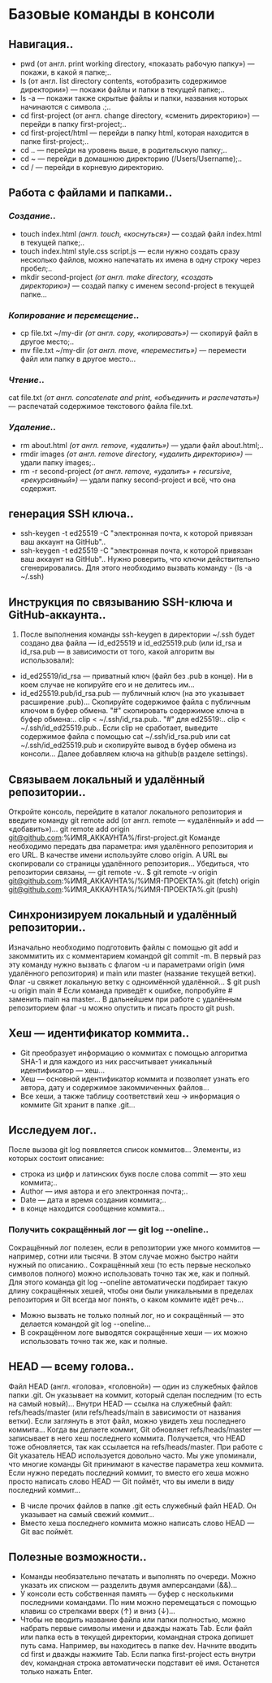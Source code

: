 # **Базовые команды в консоли**


## **Навигация..**
* pwd (от англ. print working directory, «показать рабочую папку») — покажи, в какой я папке;..
* ls (от англ. list directory contents, «отобразить содержимое директории») — покажи файлы и папки в текущей папке;..
* ls -a — покажи также скрытые файлы и папки, названия которых начинаются с символа .;..
* cd first-project (от англ. change directory, «сменить директорию») — перейди в папку first-project;..
* cd first-project/html — перейди в папку html, которая находится в папке first-project;..
* cd .. — перейди на уровень выше, в родительскую папку;..
* cd ~ — перейди в домашнюю директорию (/Users/Username);..
* cd / — перейди в корневую директорию.


## **Работа с файлами и папками..**
### *Создание*..
* touch index.html *(англ. touch, «коснуться»)* — создай файл index.html в текущей папке;..
* touch index.html style.css script.js — если нужно создать сразу несколько файлов, можно напечатать их имена в одну строку через пробел;..
* mkdir second-project *(от англ. make directory, «создать директорию»)* — создай папку с именем second-project в текущей папке...
### *Копирование и перемещение*..
* cp file.txt ~/my-dir *(от англ. copy, «копировать»)* — скопируй файл в другое место;..
* mv file.txt ~/my-dir *(от англ. move, «переместить»)* — перемести файл или папку в другое место...
### *Чтение*..
cat file.txt *(от англ. concatenate and print, «объединить и распечатать»)* — распечатай содержимое текстового файла file.txt.
### *Удаление*..
* rm about.html *(от англ. remove, «удалить»)* — удали файл about.html;..
* rmdir images *(от англ. remove directory, «удалить директорию»)* — удали папку images;..
* rm -r second-project *(от англ. remove, «удалить» + recursive, «рекурсивный»)* — удали папку second-project и всё, что она содержит.


## **генерация SSH ключа..**
* ssh-keygen -t ed25519 -C "электронная почта, к которой привязан ваш аккаунт на GitHub".. 
* ssh-keygen -t ed25519 -C "электронная почта, к которой привязан ваш аккаунт на GitHub"..
Нужно роверить, что ключи действительно сгенерировались. Для этого необходимо вызвать команду - (ls -a ~/.ssh)



## **Инструкция по связыванию SSH-ключа и GitHub-аккаунта..**
1. После выполнения команды ssh-keygen в директории ~/.ssh будет создано два файла — id_ed25519 и id_ed25519.pub (или id_rsa и id_rsa.pub — в зависимости от того, какой алгоритм вы использовали):
* id_ed25519/id_rsa — приватный ключ (файл без .pub в конце). Ни в коем случае не копируйте его и не делитесь им...
* id_ed25519.pub/id_rsa.pub — публичный ключ (на это указывает расширение .pub)...
Скопируйте содержимое файла с публичным ключом в буфер обмена.
"#" скопировать содержимое ключа в буфер обмена:..
clip < ~/.ssh/id_rsa.pub..
"#" для ed25519:..
clip < ~/.ssh/id_ed25519.pub..
Если clip не сработает, выведите содержимое файла с помощью cat ~/.ssh/id_rsa.pub или cat ~/.ssh/id_ed25519.pub и скопируйте вывод в буфер обмена из консоли...
Далее добавляем ключа на github(в разделе settings).


## **Связываем локальный и удалённый репозитории..**
Откройте консоль, перейдите в каталог локального репозитория и введите команду git remote add (от англ. remote — «удалённый» и add — «добавить»)...
git remote add origin git@github.com:%ИМЯ_АККАУНТА%/first-project.git
Команде необходимо передать два параметра: имя удалённого репозитория и его URL. В качестве имени используйте слово origin. А URL вы скопировали со страницы удалённого репозитория...
Убедиться, что репозитории связаны, — git remote -v..
$ git remote -v
origin    git@github.com:%ИМЯ_АККАУНТА%/%ИМЯ-ПРОЕКТА%.git (fetch)
origin    git@github.com:%ИМЯ_АККАУНТА%/%ИМЯ-ПРОЕКТА%.git (push) 


## **Синхронизируем локальный и удалённый репозитории..**
Изначально необходимо подготовить файлы с помощью git add и закоммитить их с комментарием командой git commit -m.
В первый раз эту команду нужно вызвать с флагом -u и параметрами origin (имя удалённого репозитория) и main или master (название текущей ветки). Флаг -u свяжет локальную ветку с одноимённой удалённой...
$ git push -u origin main # Если команда приведёт к ошибке, попробуйте 
                          # заменить main на master...
В дальнейшем при работе с удалённым репозиторием флаг -u можно опустить и писать просто git push.


## **Хеш — идентификатор коммита..**
* Git преобразует информацию о коммитах с помощью алгоритма SHA-1 и для каждого из них рассчитывает уникальный идентификатор — хеш...
* Хеш — основной идентификатор коммита и позволяет узнать его автора, дату и содержимое закоммиченных файлов...
* Все хеши, а также таблицу соответствий хеш → информация о коммите Git хранит в папке .git...


## **Исследуем лог..**
После вызова git log появляется список коммитов...
Элементы, из которых состоит описание:
* строка из цифр и латинских букв после слова commit — это хеш коммита;..
* Author — имя автора и его электронная почта;..
* Date — дата и время создания коммита;..
* в конце находится сообщение коммита...
### **Получить сокращённый лог — git log --oneline..**
Сокращённый лог полезен, если в репозитории уже много коммитов — например, сотни или тысячи. В этом случае можно быстро найти нужный по описанию..
Сокращённый хеш (то есть первые несколько символов полного) можно использовать точно так же, как и полный. Для этого команда git log --oneline автоматически подбирает такую длину сокращённых хешей, чтобы они были уникальными в пределах репозитория и Git всегда мог понять, о каком коммите идёт речь...
* Можно вызвать не только полный лог, но и сокращённый — это делается командой git log --oneline...
* В сокращённом логе выводятся сокращённые хеши — их можно использовать точно так же, как и полные.


## **HEAD — всему голова..**
Файл HEAD (англ. «голова», «головной») — один из служебных файлов папки .git. Он указывает на коммит, который сделан последним (то есть на самый новый)...
Внутри HEAD — ссылка на служебный файл: refs/heads/master (или refs/heads/main в зависимости от названия ветки). Если заглянуть в этот файл, можно увидеть хеш последнего коммита...
Когда вы делаете коммит, Git обновляет refs/heads/master — записывает в него хеш последнего коммита. Получается, что HEAD тоже обновляется, так как ссылается на refs/heads/master.
При работе с Git указатель HEAD используется довольно часто. Мы уже упоминали, что многие команды Git принимают в качестве параметра хеш коммита. Если нужно передать последний коммит, то вместо его хеша можно просто написать слово HEAD — Git поймёт, что вы имели в виду последний коммит...
* В числе прочих файлов в папке .git есть служебный файл HEAD. Он указывает на самый свежий коммит...
* Вместо хеша последнего коммита можно написать слово HEAD — Git вас поймёт.


## **Полезные возможности..**
* Команды необязательно печатать и выполнять по очереди. Можно указать их списком — разделить двумя амперсандами (&&)...
* У консоли есть собственная память — буфер с несколькими последними командами. По ним можно перемещаться с помощью клавиш со стрелками вверх (↑) и вниз (↓)...
* Чтобы не вводить название файла или папки полностью, можно набрать первые символы имени и дважды нажать Tab. Если файл или папка есть в текущей директории, командная строка допишет путь сама.
Например, вы находитесь в папке dev. Начните вводить cd first и дважды нажмите Tab. Если папка first-project есть внутри dev, командная строка автоматически подставит её имя. Останется только нажать Enter.

